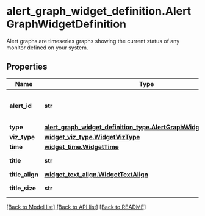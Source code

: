 # alert_graph_widget_definition.AlertGraphWidgetDefinition

Alert graphs are timeseries graphs showing the current status of any monitor defined on your system.
## Properties
Name | Type | Description | Notes
------------ | ------------- | ------------- | -------------
**alert_id** | **str** | ID of the alert to use in the widget. | 
**type** | [**alert_graph_widget_definition_type.AlertGraphWidgetDefinitionType**](AlertGraphWidgetDefinitionType.md) |  | 
**viz_type** | [**widget_viz_type.WidgetVizType**](WidgetVizType.md) |  | 
**time** | [**widget_time.WidgetTime**](WidgetTime.md) |  | [optional] 
**title** | **str** | The title of the widget. | [optional] 
**title_align** | [**widget_text_align.WidgetTextAlign**](WidgetTextAlign.md) |  | [optional] 
**title_size** | **str** | Size of the title. | [optional] 

[[Back to Model list]](../README.md#documentation-for-models) [[Back to API list]](../README.md#documentation-for-api-endpoints) [[Back to README]](../README.md)


